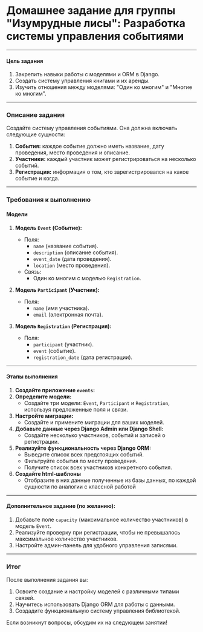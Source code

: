 # Домашнее задание для группы "Изумрудные лисы": Разработка системы управления событиями

---

#### **Цель задания**

1. Закрепить навыки работы с моделями и ORM в Django.
2. Создать систему управления книгами и их аренды.
3. Изучить отношения между моделями: "Один ко многим" и "Многие ко многим".

---

### **Описание задания**

Создайте систему управления событиями. Она должна включать следующие сущности:

1. **События:** каждое событие должно иметь название, дату проведения, место проведения и описание.
2. **Участники:** каждый участник может регистрироваться на несколько событий.
3. **Регистрация:** информация о том, кто зарегистрировался на какое событие и когда.

---

### **Требования к выполнению**

#### **Модели**

1. **Модель `Event` (Событие):**
   - Поля:
     - `name` (название события).
     - `description` (описание события).
     - `event_date` (дата проведения).
     - `location` (место проведения).
   - Связь:
     - Один ко многим с моделью `Registration`.

2. **Модель `Participant` (Участник):**
   - Поля:
     - `name` (имя участника).
     - `email` (электронная почта).

3. **Модель `Registration` (Регистрация):**
   - Поля:
     - `participant` (участник).
     - `event` (событие).
     - `registration_date` (дата регистрации).

---

#### **Этапы выполнения**

1. **Создайте приложение `events`:**     
2. **Определите модели:**
    - Создайте три модели: `Event`, `Participant` и `Registration`, используя предложенные поля и связи.
3. **Настройте миграции:**
    - Создайте и примените миграции для ваших моделей.
4. **Добавьте данные через Django Admin или Django Shell:** 
    - Создайте несколько участников, событий и записей о регистрации.
5. **Реализуйте функциональность через Django ORM:**
    - Выведите список всех предстоящих событий.
    - Фильтруйте события по месту проведения.
    - Получите список всех участников конкретного события.
6. **Создайте html-шаблоны**
   - Отобразите в них данные полученные из базы данных, по каждой сущности по аналогии с классной работой

---

#### **Дополнительное задание (по желанию):**

1. Добавьте поле `capacity` (максимальное количество участников) в модель `Event`.
2. Реализуйте проверку при регистрации, чтобы не превышалось максимальное количество участников.
3. Настройте админ-панель для удобного управления записями.

---

### **Итог**

После выполнения задания вы:

1. Освоите создание и настройку моделей с различными типами связей.
2. Научитесь использовать Django ORM для работы с данными.
3. Создадите функциональную систему управления библиотекой.

Если возникнут вопросы, обсудим их на следующем занятии!